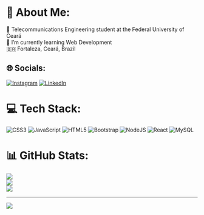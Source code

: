 # 💫 About Me:
🔭 Telecommunications Engineering student at the Federal University of Ceará <br>
🌱 I’m currently learning Web Development <br>
:brazil: Fortaleza, Ceará, Brazil

## 🌐 Socials:
[![Instagram](https://img.shields.io/badge/Instagram-%23E4405F.svg?logo=Instagram&logoColor=white)](https://instagram.com/nycoleeee1) [![LinkedIn](https://img.shields.io/badge/LinkedIn-%230077B5.svg?logo=linkedin&logoColor=white)](https://linkedin.com/in/nycolemendonca) 

# 💻 Tech Stack:
![CSS3](https://img.shields.io/badge/css3-%231572B6.svg?style=for-the-badge&logo=css3&logoColor=white) ![JavaScript](https://img.shields.io/badge/javascript-%23323330.svg?style=for-the-badge&logo=javascript&logoColor=%23F7DF1E) ![HTML5](https://img.shields.io/badge/html5-%23E34F26.svg?style=for-the-badge&logo=html5&logoColor=white) ![Bootstrap](https://img.shields.io/badge/bootstrap-%23563D7C.svg?style=for-the-badge&logo=bootstrap&logoColor=white) ![NodeJS](https://img.shields.io/badge/node.js-6DA55F?style=for-the-badge&logo=node.js&logoColor=white) ![React](https://img.shields.io/badge/react-%2320232a.svg?style=for-the-badge&logo=react&logoColor=%2361DAFB) ![MySQL](https://img.shields.io/badge/mysql-%2300f.svg?style=for-the-badge&logo=mysql&logoColor=white)
# 📊 GitHub Stats:
![](https://github-readme-stats.vercel.app/api?username=nycolemendonca&theme=dracula&hide_border=true&include_all_commits=true&count_private=false)<br/>
![](https://github-readme-streak-stats.herokuapp.com/?user=nycolemendonca&theme=dracula&hide_border=true)<br/>
![](https://github-readme-stats.vercel.app/api/top-langs/?username=nycolemendonca&theme=dracula&hide_border=true&include_all_commits=true&count_private=false&layout=compact)

---
[![](https://visitcount.itsvg.in/api?id=nycolemendonca&icon=4&color=5)](https://visitcount.itsvg.in)

<!-- Proudly created with GPRM ( https://gprm.itsvg.in ) -->

